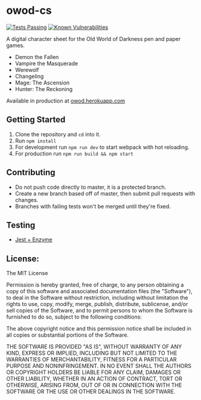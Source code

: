 # owod-cs
[![Tests Passing](https://travis-ci.com/theamazingfedex/owod-cs.svg?branch=master)](https://travis-ci.com/theamazingfedex/owod-cs)
[![Known Vulnerabilities](https://snyk.io/test/github/theamazingfedex/owod-cs/badge.svg?targetFile=package.json)](https://snyk.io/test/github/theamazingfedex/owod-cs?targetFile=package.json)

A digital character sheet for the Old World of Darkness pen and paper games.
 * Demon the Fallen
 * Vampire the Masquerade
 * Werewolf
 * Changeling
 * Mage: The Ascension
 * Hunter: The Reckoning

Available in production at [owod.herokuapp.com](owod.herokuapp.com)

## Getting Started
 1. Clone the repository and `cd` into it.
 2. Run `npm install`
 3. For development run `npm run dev` to start webpack with hot reloading.
 4. For production run `npm run build && npm start`

## Contributing
 * Do not push code directly to master, it is a protected branch.
 * Create a new branch based off of master, then submit pull requests with changes.
 * Branches with failing tests won't be merged until they're fixed.

## Testing
 * [Jest + Enzyme](https://github.com/FormidableLabs/enzyme-matchers/tree/master/packages/jest-enzyme)

## License:
The MIT License

Permission is hereby granted, free of charge, to any person obtaining a copy
of this software and associated documentation files (the "Software"), to deal
in the Software without restriction, including without limitation the rights
to use, copy, modify, merge, publish, distribute, sublicense, and/or sell
copies of the Software, and to permit persons to whom the Software is
furnished to do so, subject to the following conditions:

The above copyright notice and this permission notice shall be included in
all copies or substantial portions of the Software.

THE SOFTWARE IS PROVIDED "AS IS", WITHOUT WARRANTY OF ANY KIND, EXPRESS OR
IMPLIED, INCLUDING BUT NOT LIMITED TO THE WARRANTIES OF MERCHANTABILITY,
FITNESS FOR A PARTICULAR PURPOSE AND NONINFRINGEMENT. IN NO EVENT SHALL THE
AUTHORS OR COPYRIGHT HOLDERS BE LIABLE FOR ANY CLAIM, DAMAGES OR OTHER
LIABILITY, WHETHER IN AN ACTION OF CONTRACT, TORT OR OTHERWISE, ARISING FROM,
OUT OF OR IN CONNECTION WITH THE SOFTWARE OR THE USE OR OTHER DEALINGS IN
THE SOFTWARE.
